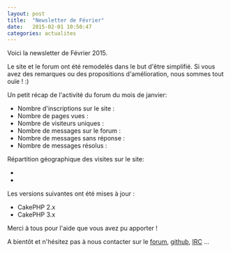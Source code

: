 ```yaml
---
layout: post
title:  "Newsletter de Février"
date:   2015-02-01 10:50:47
categories: actualites
---
```


Voici la newsletter de Février 2015.

Le site et le forum ont été remodelés dans le but d'être simplifié. Si vous
avez des remarques ou des propositions d'amélioration, nous sommes tout ouïe ! :)

Un petit récap de l'activité du forum du mois de janvier:

- Nombre d'inscriptions sur le site :
- Nombre de pages vues :
- Nombre de visiteurs uniques :
- Nombre de messages sur le forum :
- Nombre de messages sans réponse :
- Nombre de messages résolus :

Répartition géographique des visites sur le site:

-
-

Les versions suivantes ont été mises à jour :
- CakePHP 2.x
- CakePHP 3.x


Merci à tous pour l'aide que vous avez pu apporter !


A bientôt et n'hésitez pas à nous contacter sur le
[forum](http://forum.cakephp-fr.org), [github](https://github.com/cakephp-fr),
[IRC](http://www.cakephp-fr.org/irc) ...
